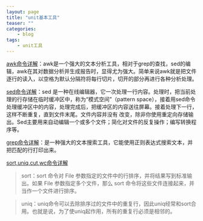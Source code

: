 ```yaml
---
layout: page
title: "unit基本工具"
teaser: ""
categories:
    - blog
tags:
    - unit工具
---
```

[awk命令详解](http://www.cnblogs.com/ggjucheng/archive/2013/01/13/2858470.html)：awk是一个强大的文本分析工具，相对于grep的查找，sed的编辑，awk在其对数据分析并生成报告时，显得尤为强大。简单来说awk就是把文件逐行的读入，以空格为默认分隔符将每行切片，切开的部分再进行各种分析处理。

[sed命令详解](http://www.cnblogs.com/ggjucheng/archive/2013/01/13/2856901.html)：sed 是一种在线编辑器，它一次处理一行内容。处理时，把当前处理的行存储在临时缓冲区中，称为“模式空间”（pattern space），接着用sed命令处理缓冲区中的内容，处理完成后，把缓冲区的内容送往屏幕。接着处理下一行，这样不断重复，直到文件末尾。文件内容并没有 改变，除非你使用重定向存储输出。Sed主要用来自动编辑一个或多个文件；简化对文件的反复操作；编写转换程序等。

[grep命令详解](http://www.cnblogs.com/ggjucheng/archive/2013/01/13/2856896.html)：是一种强大的文本搜索工具，它能使用正则表达式搜索文本，并把匹配的行打印出来。

[sort,uniq,cut,wc命令详解]('http://www.cnblogs.com/ggjucheng/archive/2013/01/13/2858385.html')

> sort：sort 命令对 File 参数指定的文件中的行排序，并将结果写到标准输出。如果 File 参数指定多个文件，那么 sort 命令将这些文件连接起来，并当作一个文件进行排序。

> uniq：uniq命令可以去除排序过的文件中的重复行，因此uniq经常和sort合用。也就是说，为了使uniq起作用，所有的重复行必须是相邻的。

